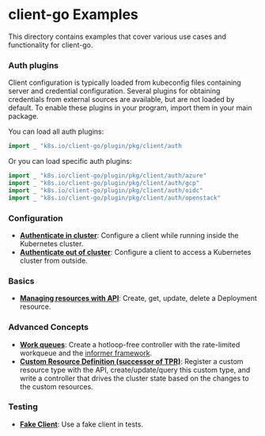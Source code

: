 # client-go Examples

This directory contains examples that cover various use cases and functionality
for client-go.

### Auth plugins

Client configuration is typically loaded from kubeconfig files containing server and credential configuration.
Several plugins for obtaining credentials from external sources are available, but are not loaded by default.
To enable these plugins in your program, import them in your main package.

You can load all auth plugins:
```go
import _ "k8s.io/client-go/plugin/pkg/client/auth
```

Or you can load specific auth plugins:
```go
import _ "k8s.io/client-go/plugin/pkg/client/auth/azure"
import _ "k8s.io/client-go/plugin/pkg/client/auth/gcp"
import _ "k8s.io/client-go/plugin/pkg/client/auth/oidc"
import _ "k8s.io/client-go/plugin/pkg/client/auth/openstack"
```

### Configuration

- [**Authenticate in cluster**](./in-cluster-client-configuration): Configure a
  client while running inside the Kubernetes cluster.
- [**Authenticate out of cluster**](./out-of-cluster-client-configuration):
  Configure a client to access a Kubernetes cluster from outside.

### Basics

- [**Managing resources with API**](./create-update-delete-deployment): Create,
  get, update, delete a Deployment resource.

### Advanced Concepts

- [**Work queues**](./workqueue): Create a hotloop-free controller with the
  rate-limited workqueue and the [informer framework][informer].
- [**Custom Resource Definition (successor of TPR)**](https://git.k8s.io/apiextensions-apiserver/examples/client-go):
  Register a custom resource type with the API, create/update/query this custom
  type, and write a controller that drives the cluster state based on the changes to
  the custom resources.

[informer]: https://godoc.org/k8s.io/client-go/tools/cache#NewInformer

### Testing

- [**Fake Client**](./fake-client): Use a fake client in tests.